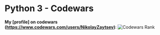 # Python 3 - Codewars
**My [profile] on codewars (https://www.codewars.com/users/NikolayZaytsev)**:
![Codewars Rank](https://www.codewars.com/users/NikolayZaytsev/badges/large)

